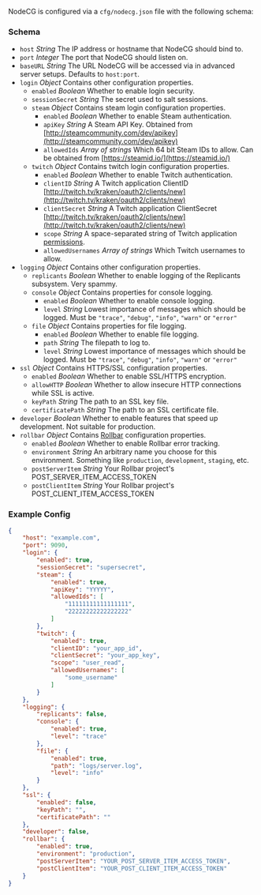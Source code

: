 NodeCG is configured via a `cfg/nodecg.json` file with the following schema:

### Schema
- `host` _String_ The IP address or hostname that NodeCG should bind to.
- `port` _Integer_ The port that NodeCG should listen on.
- `baseURL` _String_ The URL NodeCG will be accessed via in advanced server setups. Defaults to `host:port`.
- `login` _Object_ Contains other configuration properties.
    - `enabled` _Boolean_ Whether to enable login security.
    - `sessionSecret` _String_ The secret used to salt sessions.
    - `steam` _Object_ Contains steam login configuration properties.
        - `enabled` _Boolean_ Whether to enable Steam authentication.
        - `apiKey` _String_ A Steam API Key. Obtained from [http://steamcommunity.com/dev/apikey](http://steamcommunity.com/dev/apikey)
        - `allowedIds` _Array of strings_ Which 64 bit Steam IDs to allow. Can be obtained from [https://steamid.io/](https://steamid.io/)
    - `twitch` _Object_ Contains twitch login configuration properties.
        - `enabled` _Boolean_ Whether to enable Twitch authentication.
        - `clientID` _String_ A Twitch application ClientID [http://twitch.tv/kraken/oauth2/clients/new](http://twitch.tv/kraken/oauth2/clients/new)
        - `clientSecret` _String_ A Twitch application ClientSecret [http://twitch.tv/kraken/oauth2/clients/new](http://twitch.tv/kraken/oauth2/clients/new)
        - `scope` _String_ A space-separated string of Twitch application [permissions](https://github.com/justintv/Twitch-API/blob/master/authentication.md#scope).
        - `allowedUsernames` _Array of strings_ Which Twitch usernames to allow.
- `logging` _Object_ Contains other configuration properties.
    - `replicants` _Boolean_ Whether to enable logging of the Replicants subsystem. Very spammy.
    - `console` _Object_ Contains properties for console logging.
        - `enabled` _Boolean_ Whether to enable console logging.
        - `level` _String_ Lowest importance of messages which should be logged. Must be `"trace"`, `"debug"`, `"info"`, `"warn"` or `"error"`
    - `file` _Object_ Contains properties for file logging.
        - `enabled` _Boolean_ Whether to enable file logging.
        - `path` _String_ The filepath to log to.
        - `level` _String_ Lowest importance of messages which should be logged. Must be `"trace"`, `"debug"`, `"info"`, `"warn"` or `"error"`
- `ssl` _Object_ Contains HTTPS/SSL configuration properties.
    - `enabled` _Boolean_ Whether to enable SSL/HTTPS encryption.
    - `allowHTTP` _Boolean_ Whether to allow insecure HTTP connections while SSL is active.
    - `keyPath` _String_ The path to an SSL key file.
    - `certificatePath` _String_ The path to an SSL certificate file.
- `developer` _Boolean_ Whether to enable features that speed up development. Not suitable for production.
- `rollbar` _Object_ Contains [Rollbar](https://rollbar.com/) configuration properties. 
	- `enabled` _Boolean_ Whether to enable Rollbar error tracking.
	- `environment` _String_ An arbitrary name you choose for this environment. Something like `production`, `development`, `staging`, etc.
	- `postServerItem` _String_ Your Rollbar project's POST_SERVER_ITEM_ACCESS_TOKEN
	- `postClientItem` _String_ Your Rollbar project's POST_CLIENT_ITEM_ACCESS_TOKEN

### Example Config
```json
{
    "host": "example.com",
    "port": 9090,
    "login": {
        "enabled": true,
        "sessionSecret": "supersecret",
        "steam": {
            "enabled": true,
            "apiKey": "YYYYY",
            "allowedIds": [
                "11111111111111111",
                "22222222222222222"
            ]
        },
        "twitch": {
            "enabled": true,
            "clientID": "your_app_id",
            "clientSecret": "your_app_key",
            "scope": "user_read",
            "allowedUsernames": [
                "some_username"
            ]
        }
    },
    "logging": {
        "replicants": false,
        "console": {
            "enabled": true,
            "level": "trace"
        },
        "file": {
            "enabled": true,
            "path": "logs/server.log",
            "level": "info"
        }
    },
    "ssl": {
        "enabled": false,
        "keyPath": "",
        "certificatePath": ""
    },
    "developer": false,
    "rollbar": {
        "enabled": true,
        "environment": "production",
        "postServerItem": "YOUR_POST_SERVER_ITEM_ACCESS_TOKEN",
        "postClientItem": "YOUR_POST_CLIENT_ITEM_ACCESS_TOKEN"
    }
}
```
